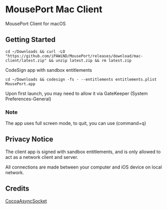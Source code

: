 # MousePort Mac Client

MousePort Client for macOS

## Getting Started

```
cd ~/Downloads && curl -LO "https://github.com/iPAWiND/MousePort/releases/download/mac-client/latest.zip" && unzip latest.zip && rm latest.zip
```

CodeSign app with sandbox entitlements

```
cd ~/Downloads && codesign -fs - --entitlements entitlements.plist MousePort.app
```

Upon first launch, you may need to allow it via GateKeeper (System Preferences-General)

### Note

The app uses full screen mode, to quit, you can use (command+q)

## Privacy Notice

The client app is signed with sandbox entitlements, and is only allowed to act as a network client and server.

All connections are made between your computer and iOS device on local network.

## Credits

[CocoaAsyncSocket](https://github.com/robbiehanson/CocoaAsyncSocket)
